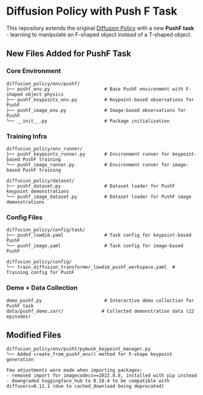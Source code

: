 # Diffusion Policy with Push F Task

This repository extends the original [Diffusion Policy](https://github.com/real-stanford/diffusion_policy) with a new **PushF task** - learning to manipulate an F-shaped object instead of a T-shaped object.

## New Files Added for PushF Task

### Core Environment
```
diffusion_policy/env/pushf/
├── pushf_env.py                    # Base PushF environment with F-shaped object physics
├── pushf_keypoints_env.py          # Keypoint-based observations for PushF
├── pushf_image_env.py              # Image-based observations for PushF  
└── __init__.py                     # Package initialization
```

### Training Infra
```
diffusion_policy/env_runner/
├── pushf_keypoints_runner.py       # Environment runner for keypoint-based PushF training
└── pushf_image_runner.py           # Environment runner for image-based PushF training

diffusion_policy/dataset/
├── pushf_dataset.py                # Dataset loader for PushF keypoint demonstrations
└── pushf_image_dataset.py          # Dataset loader for PushF image demonstrations
```

### Config Files
```
diffusion_policy/config/task/
├── pushf_lowdim.yaml               # Task config for keypoint-based PushF
└── pushf_image.yaml                # Task config for image-based PushF

diffusion_policy/config/
└── train_diffusion_transformer_lowdim_pushf_workspace.yaml  # Training config for PushF
```

### Demo + Data Collection
```
demo_pushf.py                       # Interactive demo collection for PushF task
data/pushf_demo.zarr/              # Collected demonstration data (22 episodes)
```

## Modified Files
```
diffusion_policy/env/pusht/pymunk_keypoint_manager.py
└── Added create_from_pushf_env() method for F-shape keypoint generation

Few adjustments were made when importing packages:
- removed import for imagecodecs==2022.8.8, installed with pip instead
- downgraded huggingface_hub to 0.19.4 to be compatible with diffusers=0.11.1 (due to cached_download being deprecated)

